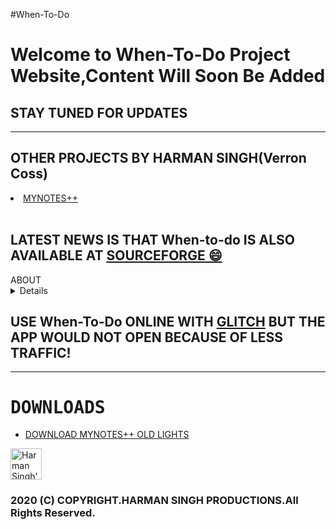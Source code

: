 #When-To-Do
<h1>Welcome to When-To-Do Project Website,Content Will Soon Be Added</h1>
<h2>STAY TUNED FOR UPDATES</h2>
<hr>
<h2>OTHER PROJECTS BY HARMAN SINGH(Verron Coss)</h2>
<li><a href="https://github.com/VerronCoss/MYNOTESpp-Main-Concept">MYNOTES++</a></li>
<br>
<h2>LATEST NEWS IS THAT When-to-do IS ALSO AVAILABLE AT <a href="https://sourceforge.net/p/when-to-do/">SOURCEFORGE 😄</a></h2>
<summary>ABOUT</summary><details>When-To-Do Is Developed And Maintained By Harman Singh (Verron Coss,tide),And When-To-Do Was Uploaded On Internet On 17 Oct 2020 With The Goal To Increase Productivity Of Users 📈</details>
<h2>USE When-To-Do ONLINE WITH <a href="https://when-to-do.glitch.me"> GLITCH</a> BUT THE APP WOULD NOT OPEN BECAUSE OF LESS TRAFFIC!  </h2>
<hr>
<h1><tt>DOWNLOADS</tt></h1>
<ul>
  <li><a href="https://github.com/VerronCoss/When-To-Do/files/5397407/WhenToDo.OLD.LIGHTSv1.zip">DOWNLOAD MYNOTES++ OLD LIGHTS</a></li>
  </ul>
<a href="https://dev.to/harmansingh">
  <img src="https://d2fltix0v2e0sb.cloudfront.net/dev-badge.svg" alt="Harman Singh's DEV Profile" height="50" width="50">
</a>
<h3>2020 (C) COPYRIGHT.HARMAN SINGH PRODUCTIONS.All Rights Reserved.</h3>
